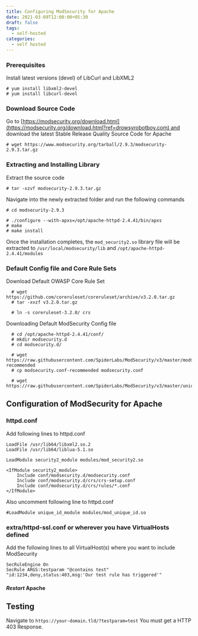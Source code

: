 ```yaml
---
title: Configuring ModSecurity for Apache
date: 2021-03-09T12:00:00+05:30
draft: false
tags:
  - self-hosted
categories:
  - self hosted
---
```

### Prerequisites
Install latest versions (devel) of LibCurl and LibXML2

```
# yum install libxml2-devel
# yum install libcurl-devel
```

### Download Source Code
Go to [https://modsecurity.org/download.html](https://modsecurity.org/download.html?ref=drowsyrobotboy.com) and download the latest Stable Release Quality Source Code for Apache

```
# wget https://www.modsecurity.org/tarball/2.9.3/modsecurity-2.9.3.tar.gz
```

### Extracting and Installing Library
Extract the source code

```
# tar -xzvf modsecurity-2.9.3.tar.gz
```

Navigate into the newly extracted folder and run the following commands

```
# cd modsecurity-2.9.3

# ./configure --with-apxs=/opt/apache-httpd-2.4.41/bin/apxs
# make
# make install
```

Once the installation completes, the `mod_security2.so` library file will be extracted to `/usr/local/modsecurity/lib` and `/opt/apache-httpd-2.4.41/modules`

### Default Config file and Core Rule Sets
Download Default OWASP Core Rule Set

```
  # wget https://github.com/coreruleset/coreruleset/archive/v3.2.0.tar.gz
  # tar -xvzf v3.2.0.tar.gz

  # ln -s coreruleset-3.2.0/ crs
```

Downloading Default ModSecurity Config file

```
  # cd /opt/apache-httpd-2.4.41/conf/
  # mkdir modsecurity.d
  # cd modsecurity.d/
  
  # wget https://raw.githubusercontent.com/SpiderLabs/ModSecurity/v3/master/modsecurity.conf-recommended
  # cp modsecurity.conf-recommended modsecurity.conf

  # wget https://raw.githubusercontent.com/SpiderLabs/ModSecurity/v3/master/unicode.mapping
```

## Configuration of ModSecurity for Apache
### httpd.conf
Add following lines to httpd.conf

```
LoadFile /usr/lib64/libxml2.so.2
LoadFile /usr/lib64/liblua-5.1.so

LoadModule security2_module modules/mod_security2.so

<IfModule security2_module>
    Include conf/modsecurity.d/modsecurity.conf
    Include conf/modsecurity.d/crs/crs-setup.conf
    Include conf/modsecurity.d/crs/rules/*.conf
</IfModule>
```

Also uncomment following line to httpd.conf

```
#LoadModule unique_id_module modules/mod_unique_id.so
```

### extra/httpd-ssl.conf or wherever you have VirtualHosts defined
Add the following lines to all VirtualHost(s) where you want to include ModSecurity

```
SecRuleEngine On
SecRule ARGS:testparam "@contains test" "id:1234,deny,status:403,msg:'Our test rule has triggered'"
```
#### _Restart_ Apache
## Testing
Navigate to `https://your-domain.tld/?testparam=test` You must get a HTTP 403 Response.